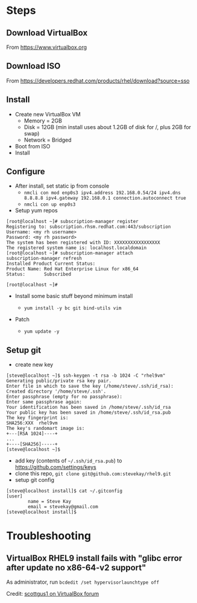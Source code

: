 # Steps

## Download VirtualBox

From https://www.virtualbox.org

## Download ISO

From https://developers.redhat.com/products/rhel/download?source=sso

## Install

* Create new VirtualBox VM
  * Memory = 2GB
  * Disk = 12GB (min install uses about 1.2GB of disk for /, plus 2GB for swap)
  * Network = Bridged
* Boot from ISO
* Install

## Configure
* After install, set static ip from console
  * `nmcli con mod enp0s3 ipv4.address 192.168.0.54/24 ipv4.dns 8.8.8.8 ipv4.gateway 192.168.0.1 connection.autoconnect true`
  * `nmcli con up enp0s3`
* Setup yum repos
````
[root@localhost ~]# subscription-manager register
Registering to: subscription.rhsm.redhat.com:443/subscription
Username: <my rh username>
Password: <my rh password>
The system has been registered with ID: XXXXXXXXXXXXXXXXX
The registered system name is: localhost.localdomain
[root@localhost ~]# subscription-manager attach
subscription-manager refresh
Installed Product Current Status:
Product Name: Red Hat Enterprise Linux for x86_64
Status:       Subscribed

[root@localhost ~]# 
````
* Install some basic stuff beyond minimum install
  * `yum install -y bc git bind-utils vim`

* Patch
  * `yum update -y`

## Setup git

* create new key
````
[steve@localhost ~]$ ssh-keygen -t rsa -b 1024 -C "rhel9vm"
Generating public/private rsa key pair.
Enter file in which to save the key (/home/steve/.ssh/id_rsa):
Created directory '/home/steve/.ssh'.
Enter passphrase (empty for no passphrase):
Enter same passphrase again:
Your identification has been saved in /home/steve/.ssh/id_rsa
Your public key has been saved in /home/steve/.ssh/id_rsa.pub
The key fingerprint is:
SHA256:XXX  rhel9vm
The key's randomart image is:
+---[RSA 1024]----+
...
+----[SHA256]-----+
[steve@localhost ~]$
````
* add key (contents of `~/.ssh/id_rsa.pub`) to https://github.com/settings/keys
* clone this repo, `git clone git@github.com:stevekay/rhel9.git`
* setup git config
````
[steve@localhost install]$ cat ~/.gitconfig
[user]
        name = Steve Kay
        email = stevekay@gmail.com
[steve@localhost install]$
````

# Troubleshooting

## VirtualBox RHEL9 install fails with "glibc error after update no x86-64-v2 support"

As administrator, run `bcdedit /set hypervisorlaunchtype off`

Credit: [scottgus1 on VirtualBox forum](https://forums.virtualbox.org/viewtopic.php?f=25&t=99390)
